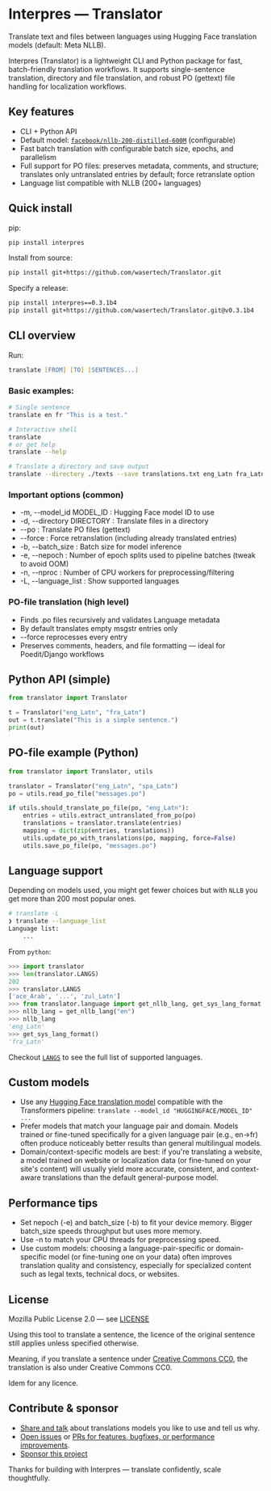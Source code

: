 # Interpres — Translator

Translate text and files between languages using Hugging Face translation models (default: Meta NLLB).

Interpres (Translator) is a lightweight CLI and Python package for fast, batch-friendly translation workflows. It supports single-sentence translation, directory and file translation, and robust PO (gettext) file handling for localization workflows.

## Key features
- CLI + Python API
- Default model: [`facebook/nllb-200-distilled-600M`](https://huggingface.co/facebook/nllb-200-distilled-600M) (configurable)
- Fast batch translation with configurable batch size, epochs, and parallelism
- Full support for PO files: preserves metadata, comments, and structure; translates only untranslated entries by default; force retranslate option
- Language list compatible with NLLB (200+ languages)

## Quick install

pip:
```zsh
pip install interpres
```

Install from source:
```zsh
pip install git+https://github.com/wasertech/Translator.git
```

Specify a release:
```zsh
pip install interpres==0.3.1b4
pip install git+https://github.com/wasertech/Translator.git@v0.3.1b4
```

## CLI overview

Run:
```zsh
translate [FROM] [TO] [SENTENCES...]
```

### Basic examples:
```zsh
# Single sentence
translate en fr "This is a test."

# Interactive shell
translate
# or get help
translate --help

# Translate a directory and save output
translate --directory ./texts --save translations.txt eng_Latn fra_Latn
```

### Important options (common)
- -m, --model_id MODEL_ID : Hugging Face model ID to use
- -d, --directory DIRECTORY : Translate files in a directory
- --po : Translate PO files (gettext)
- --force : Force retranslation (including already translated entries)
- -b, --batch_size : Batch size for model inference
- -e, --nepoch : Number of epoch splits used to pipeline batches (tweak to avoid OOM)
- -n, --nproc : Number of CPU workers for preprocessing/filtering
- -L, --language_list : Show supported languages

### PO-file translation (high level)
- Finds .po files recursively and validates Language metadata
- By default translates empty msgstr entries only
- --force reprocesses every entry
- Preserves comments, headers, and file formatting — ideal for Poedit/Django workflows

## Python API (simple)
```python
from translator import Translator

t = Translator("eng_Latn", "fra_Latn")
out = t.translate("This is a simple sentence.")
print(out)
```

## PO-file example (Python)
```python
from translator import Translator, utils

translator = Translator("eng_Latn", "spa_Latn")
po = utils.read_po_file("messages.po")

if utils.should_translate_po_file(po, "eng_Latn"):
    entries = utils.extract_untranslated_from_po(po)
    translations = translator.translate(entries)
    mapping = dict(zip(entries, translations))
    utils.update_po_with_translations(po, mapping, force=False)
    utils.save_po_file(po, "messages.po")
```

## Language support
Depending on models used, you might get fewer choices 
but with `NLLB` you get more than 200 most popular ones.

```zsh
# translate -L
❯ translate --language_list
Language list:
    ...
```

From `python`:
```python
>>> import translator
>>> len(translator.LANGS)
202
>>> translator.LANGS
['ace_Arab', '...', 'zul_Latn']
>>> from translator.language import get_nllb_lang, get_sys_lang_format
>>> nllb_lang = get_nllb_lang("en")
>>> nllb_lang
'eng_Latn'
>>> get_sys_lang_format()
'fra_Latn'
```

Checkout [`LANGS`](translator/language.py) to see the full list of supported languages.

## Custom models
- Use any [Hugging Face translation model](https://huggingface.co/models?pipeline_tag=translation&sort=downloads) compatible with the Transformers pipeline:
  `translate --model_id "HUGGINGFACE/MODEL_ID" ...`
- Prefer models that match your language pair and domain. Models trained or fine-tuned specifically for a given language pair (e.g., en→fr) often produce noticeably better results than general multilingual models.
- Domain/context-specific models are best: if you're translating a website, a model trained on website or localization data (or fine-tuned on your site's content) will usually yield more accurate, consistent, and context-aware translations than the default general-purpose model.

## Performance tips
- Set nepoch (-e) and batch_size (-b) to fit your device memory. Bigger batch_size speeds throughput but uses more memory.
- Use -n to match your CPU threads for preprocessing speed.
- Use custom models: choosing a language-pair-specific or domain-specific model (or fine-tuning one on your data) often improves translation quality and consistency, especially for specialized content such as legal texts, technical docs, or websites.

## License
Mozilla Public License 2.0 — see [LICENSE](LICENSE)

Using this tool to translate a sentence, the licence of the original sentence still applies unless specified otherwise.

Meaning, if you translate a sentence under [Creative Commons CC0](https://creativecommons.org/share-your-work/public-domain/cc0/), the translation is also under Creative Commons CC0.

Idem for any licence.

## Contribute & sponsor
- [Share and talk](https://github.com/wasertech/Translator/discussions/categories/show-and-tell) about translations models you like to use and tell us why.
- [Open issues](https://github.com/wasertech/Translator/issues) or [PRs for features, bugfixes, or performance improvements](https://github.com/wasertech/Translator/pulls).
- [Sponsor this project](https://github.com/sponsors/wasertech)

Thanks for building with Interpres — translate confidently, scale thoughtfully.

